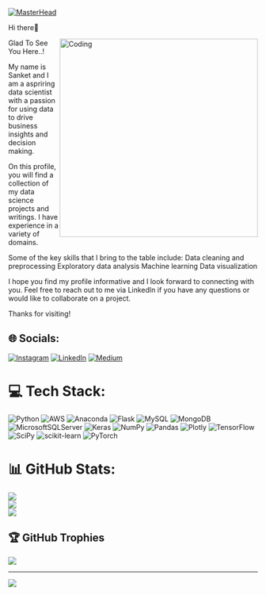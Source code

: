 [![MasterHead](https://img.freepik.com/free-vector/blank-landscape-scene-nature-park-sunset-time_1308-56124.jpg?w=1380&t=st=1672335673~exp=1672336273~hmac=84da760877bef621498de67b2f601141f1f49387def7e2567a5042a6013fbf6a)](https://github.com/sanketmaneDS)
  
Hi there👋

<img align="right" alt="Coding" width="400" src="https://img.freepik.com/free-photo/rear-view-programmer-working-all-night-long_1098-18697.jpg?w=1060&t=st=1672336022~exp=1672336622~hmac=a651c245c62900d524527d1f3c70c7549df4341bc84bee5313a4c4a5e301cf02">
  
Glad To See You Here..!


My name is Sanket and I am a aspriring data scientist with a passion for using data to drive business insights and decision making.

On this profile, you will find a collection of my data science projects and writings. I have experience in a variety of domains.

Some of the key skills that I bring to the table include:
Data cleaning and preprocessing
Exploratory data analysis
Machine learning
Data visualization

I hope you find my profile informative and I look forward to connecting with you. Feel free to reach out to me via LinkedIn if you have any questions or would like to collaborate on a project.

Thanks for visiting!



## 🌐 Socials:
[![Instagram](https://img.shields.io/badge/Instagram-%23E4405F.svg?logo=Instagram&logoColor=white)](https://instagram.com/https://www.instagram.com/mi_sanket_shankar/) [![LinkedIn](https://img.shields.io/badge/LinkedIn-%230077B5.svg?logo=linkedin&logoColor=white)](https://linkedin.com/in/https://www.linkedin.com/in/sanketshankar/) [![Medium](https://img.shields.io/badge/Medium-12100E?logo=medium&logoColor=white)](https://medium.com/@https://medium.com/@sanketmane1997.sm) 

# 💻 Tech Stack:
![Python](https://img.shields.io/badge/python-3670A0?style=plastic&logo=python&logoColor=ffdd54) ![AWS](https://img.shields.io/badge/AWS-%23FF9900.svg?style=plastic&logo=amazon-aws&logoColor=white) ![Anaconda](https://img.shields.io/badge/Anaconda-%2344A833.svg?style=plastic&logo=anaconda&logoColor=white) ![Flask](https://img.shields.io/badge/flask-%23000.svg?style=plastic&logo=flask&logoColor=white) ![MySQL](https://img.shields.io/badge/mysql-%2300f.svg?style=plastic&logo=mysql&logoColor=white) ![MongoDB](https://img.shields.io/badge/MongoDB-%234ea94b.svg?style=plastic&logo=mongodb&logoColor=white) ![MicrosoftSQLServer](https://img.shields.io/badge/Microsoft%20SQL%20Sever-CC2927?style=plastic&logo=microsoft%20sql%20server&logoColor=white) ![Keras](https://img.shields.io/badge/Keras-%23D00000.svg?style=plastic&logo=Keras&logoColor=white) ![NumPy](https://img.shields.io/badge/numpy-%23013243.svg?style=plastic&logo=numpy&logoColor=white) ![Pandas](https://img.shields.io/badge/pandas-%23150458.svg?style=plastic&logo=pandas&logoColor=white) ![Plotly](https://img.shields.io/badge/Plotly-%233F4F75.svg?style=plastic&logo=plotly&logoColor=white) ![TensorFlow](https://img.shields.io/badge/TensorFlow-%23FF6F00.svg?style=plastic&logo=TensorFlow&logoColor=white) ![SciPy](https://img.shields.io/badge/SciPy-%230C55A5.svg?style=plastic&logo=scipy&logoColor=%white) ![scikit-learn](https://img.shields.io/badge/scikit--learn-%23F7931E.svg?style=plastic&logo=scikit-learn&logoColor=white) ![PyTorch](https://img.shields.io/badge/PyTorch-%23EE4C2C.svg?style=plastic&logo=PyTorch&logoColor=white)
# 📊 GitHub Stats:
![](https://github-readme-stats.vercel.app/api?username=sanketmaneDS&theme=radical&hide_border=false&include_all_commits=true&count_private=true)<br/>
![](https://github-readme-streak-stats.herokuapp.com/?user=sanketmaneDS&theme=radical&hide_border=false)<br/>
![](https://github-readme-stats.vercel.app/api/top-langs/?username=sanketmaneDS&theme=radical&hide_border=false&include_all_commits=true&count_private=true&layout=compact)

## 🏆 GitHub Trophies
![](https://github-profile-trophy.vercel.app/?username=sanketmaneDS&theme=juicyfresh&no-frame=false&no-bg=true&margin-w=4)

---
[![](https://visitcount.itsvg.in/api?id=sanketmaneDS&icon=6&color=11)](https://visitcount.itsvg.in)

<!-- Proudly created with GPRM ( https://gprm.itsvg.in ) -->






